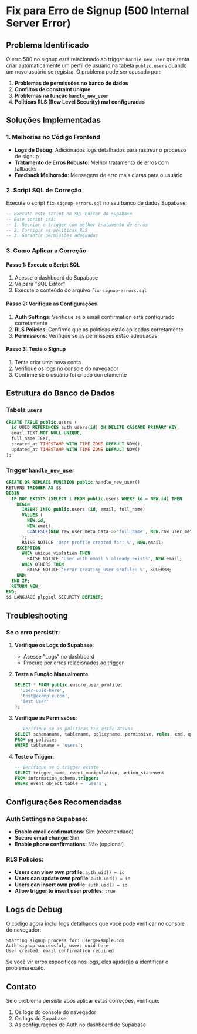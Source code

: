 # Fix para Erro de Signup (500 Internal Server Error)

## Problema Identificado

O erro 500 no signup está relacionado ao trigger `handle_new_user` que tenta criar automaticamente um perfil de usuário na tabela `public.users` quando um novo usuário se registra. O problema pode ser causado por:

1. **Problemas de permissões no banco de dados**
2. **Conflitos de constraint unique**
3. **Problemas na função `handle_new_user`**
4. **Políticas RLS (Row Level Security) mal configuradas**

## Soluções Implementadas

### 1. Melhorias no Código Frontend

- **Logs de Debug**: Adicionados logs detalhados para rastrear o processo de signup
- **Tratamento de Erros Robusto**: Melhor tratamento de erros com fallbacks
- **Feedback Melhorado**: Mensagens de erro mais claras para o usuário

### 2. Script SQL de Correção

Execute o script `fix-signup-errors.sql` no seu banco de dados Supabase:

```sql
-- Execute este script no SQL Editor do Supabase
-- Este script irá:
-- 1. Recriar o trigger com melhor tratamento de erros
-- 2. Corrigir as políticas RLS
-- 3. Garantir permissões adequadas
```

### 3. Como Aplicar a Correção

#### Passo 1: Execute o Script SQL
1. Acesse o dashboard do Supabase
2. Vá para "SQL Editor"
3. Execute o conteúdo do arquivo `fix-signup-errors.sql`

#### Passo 2: Verifique as Configurações
1. **Auth Settings**: Verifique se o email confirmation está configurado corretamente
2. **RLS Policies**: Confirme que as políticas estão aplicadas corretamente
3. **Permissions**: Verifique se as permissões estão adequadas

#### Passo 3: Teste o Signup
1. Tente criar uma nova conta
2. Verifique os logs no console do navegador
3. Confirme se o usuário foi criado corretamente

## Estrutura do Banco de Dados

### Tabela `users`
```sql
CREATE TABLE public.users (
  id UUID REFERENCES auth.users(id) ON DELETE CASCADE PRIMARY KEY,
  email TEXT NOT NULL UNIQUE,
  full_name TEXT,
  created_at TIMESTAMP WITH TIME ZONE DEFAULT NOW(),
  updated_at TIMESTAMP WITH TIME ZONE DEFAULT NOW()
);
```

### Trigger `handle_new_user`
```sql
CREATE OR REPLACE FUNCTION public.handle_new_user()
RETURNS TRIGGER AS $$
BEGIN
  IF NOT EXISTS (SELECT 1 FROM public.users WHERE id = NEW.id) THEN
    BEGIN
      INSERT INTO public.users (id, email, full_name)
      VALUES (
        NEW.id,
        NEW.email,
        COALESCE(NEW.raw_user_meta_data->>'full_name', NEW.raw_user_meta_data->>'name', NULL)
      );
      RAISE NOTICE 'User profile created for: %', NEW.email;
    EXCEPTION
      WHEN unique_violation THEN
        RAISE NOTICE 'User with email % already exists', NEW.email;
      WHEN OTHERS THEN
        RAISE NOTICE 'Error creating user profile: %', SQLERRM;
    END;
  END IF;
  RETURN NEW;
END;
$$ LANGUAGE plpgsql SECURITY DEFINER;
```

## Troubleshooting

### Se o erro persistir:

1. **Verifique os Logs do Supabase**:
   - Acesse "Logs" no dashboard
   - Procure por erros relacionados ao trigger

2. **Teste a Função Manualmente**:
   ```sql
   SELECT * FROM public.ensure_user_profile(
     'user-uuid-here',
     'test@example.com',
     'Test User'
   );
   ```

3. **Verifique as Permissões**:
   ```sql
   -- Verifique se as políticas RLS estão ativas
   SELECT schemaname, tablename, policyname, permissive, roles, cmd, qual 
   FROM pg_policies 
   WHERE tablename = 'users';
   ```

4. **Teste o Trigger**:
   ```sql
   -- Verifique se o trigger existe
   SELECT trigger_name, event_manipulation, action_statement
   FROM information_schema.triggers
   WHERE event_object_table = 'users';
   ```

## Configurações Recomendadas

### Auth Settings no Supabase:
- **Enable email confirmations**: Sim (recomendado)
- **Secure email change**: Sim
- **Enable phone confirmations**: Não (opcional)

### RLS Policies:
- **Users can view own profile**: `auth.uid() = id`
- **Users can update own profile**: `auth.uid() = id`
- **Users can insert own profile**: `auth.uid() = id`
- **Allow trigger to insert user profiles**: `true`

## Logs de Debug

O código agora inclui logs detalhados que você pode verificar no console do navegador:

```
Starting signup process for: user@example.com
Auth signup successful, user: uuid-here
User created, email confirmation required
```

Se você vir erros específicos nos logs, eles ajudarão a identificar o problema exato.

## Contato

Se o problema persistir após aplicar estas correções, verifique:
1. Os logs do console do navegador
2. Os logs do Supabase
3. As configurações de Auth no dashboard do Supabase 